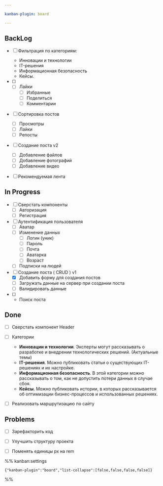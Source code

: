 ```yaml
---

kanban-plugin: board

---
```


## BackLog

- [ ] Фильтрация по категориям:
	- Инновации и технологии
	- IT-решения
	- Информационная безопасность
	- Кейсы.
- [ ] - [ ] Лайки
	- [ ] Избранные
	- [ ] Поделиться
	- [ ] Комментарии
- [ ] Сортировка постов
	- [ ] Просмотры 
	- [ ] Лайки
	- [ ] Репосты
- [ ] Создание поста v2
	- [ ] Добавление файлов
	- [ ] Добавление фотографий
	- [ ] Добавление видео
- [ ] Рекомендуемая лента


## In Progress

- [ ] Сверстать компоненты
	- [ ] Авторизация
	- [ ] Регистрация
- [ ] Аутентификация пользователя
	- [ ] Аватар
	- [ ] Изменение данных
		- [ ] Логин (уник)
		- [ ] Пароль
		- [ ] Почта
		- [ ] Аватарка
		- [ ] Возраст
	- [ ] Подписки на людей
- [ ] Создание поста ( CRUD ) v1
	- [x] Добавить форму для создания постов
	- [ ] Загружать данные на сервер при создании поста
	- [ ] Валидировать данные
- [ ] - Поиск поста


## Done

- [ ] Сверстать компонент Header
- [ ] Категории
	- **Инновации и технологии**. Эксперты могут рассказывать о разработке и внедрении технологических решений. (Актуальные темы)
	- **IT-решения**. Можно публиковать статьи о существующих IT-решениях и их настройке.
	- **Информационная безопасность**. В этой категории можно рассказывать о том, как не допустить потери данных в случае сбоя.
	- **Кейсы**. Можно публиковать истории, в которых рассказывается об оптимизации бизнес-процессов и использованных решениях.
- [ ] Реализовать маршрутизацию по сайту


## Problems

- [ ] Зарефакторить код
- [ ] Улучшить структуру проекта
- [ ] Поменять единицы px на rem




%% kanban:settings
```
{"kanban-plugin":"board","list-collapse":[false,false,false,false]}
```
%%